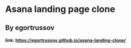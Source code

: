# Asana landing page clone
## By egortrussov
#### link: https://egortrussov.github.io/asana-landing-clone/
